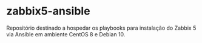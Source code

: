 # zabbix5-ansible
Repositório destinado a hospedar os playbooks para instalação do Zabbix 5 via Ansible em ambiente CentOS 8 e Debian 10.
